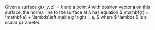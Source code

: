 Given a surface $g(x,y,z)=k$ and a point $A$ with position vector
$\mathbf{a}$ on this surface, the normal line to the surface at $A$ has
equation
$ \mathbf{r} = \mathbf{a} + \lambda\left.\nabla g \right | _a, $ where
$ \lambda $ is a scalar parameter.
